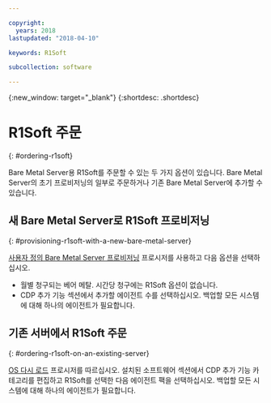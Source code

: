 ```yaml
---

copyright:
  years: 2018
lastupdated: "2018-04-10"

keywords: R1Soft

subcollection: software

---
```


{:new_window: target="_blank"}
{:shortdesc: .shortdesc}

# R1Soft 주문
{: #ordering-r1soft}

Bare Metal Server용 R1Soft를 주문할 수 있는 두 가지 옵션이 있습니다. Bare Metal Server의 초기 프로비저닝의 일부로 주문하거나 기존 Bare Metal Server에 추가할 수 있습니다. 

## 새 Bare Metal Server로 R1Soft 프로비저닝
{: #provisioning-r1soft-with-a-new-bare-metal-server}

[사용자 정의 Bare Metal Server 프로비저닝](https://cloud.ibm.com/docs/bare-metal/baremetal-provision.html#building-a-custom-bare-metal-server) 프로시저를 사용하고 다음 옵션을 선택하십시오. 

* 월별 청구되는 베어 메탈. 시간당 청구에는 R1Soft 옵션이 없습니다. 
* CDP 추가 기능 섹션에서 추가할 에이전트 수를 선택하십시오. 백업할 모든 시스템에 대해 하나의 에이전트가 필요합니다. 

## 기존 서버에서 R1Soft 주문
{: #ordering-r1soft-on-an-existing-server}

[OS 다시 로드](/docs/infrastructure/software?topic=software-reloading-the-os) 프로시저를 따르십시오. 설치된 소프트웨어 섹션에서 CDP 추가 기능 카테고리를 편집하고 R1Soft를 선택한 다음 에이전트 팩을 선택하십시오. 백업할 모든 시스템에 대해 하나의 에이전트가 필요합니다. 

